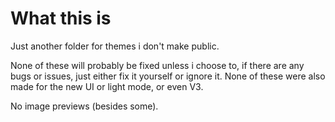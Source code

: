 # What this is
Just another folder for themes i don't make public.

None of these will probably be fixed unless i choose to, if there are any bugs or issues, just either fix it yourself or ignore it.
None of these were also made for the new UI or light mode, or even V3.

No image previews (besides some).
